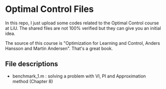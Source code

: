 # Optimal Control Files
In this repo, I just upload some codes related to the Optimal Control course at LiU. The shared files are not 100% verified but they can give you an initial idea.

The source of this course is "Optimization for Learning and Control,
Anders Hansson and Martin Andersen". That's a great book.

## File descriptions
- benchmark_1.m : solving a problem with VI, PI and Approximation method (Chapter 8)
